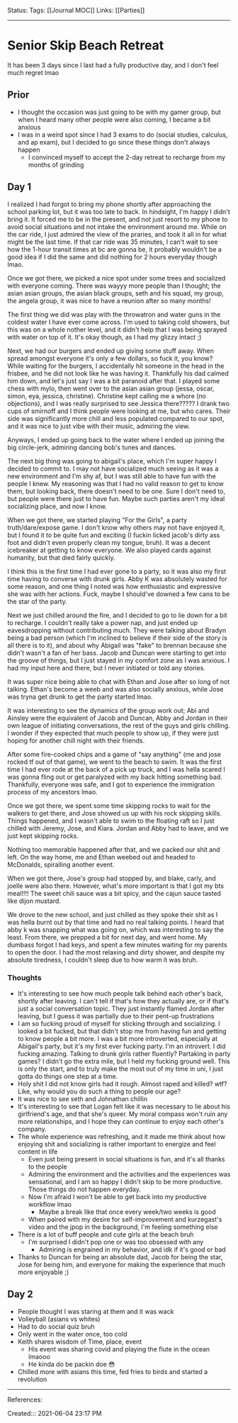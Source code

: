 Status:
Tags: [[Journal MOC]]
Links: [[Parties]]
___
# Senior Skip Beach Retreat
It has been 3 days since I last had a fully productive day, and I don't feel much regret lmao
## Prior
- I thought the occasion was just going to be with my gamer group, but when I heard many other people were also coming, I became a bit anxious
- I was in a weird spot since I had 3 exams to do (social studies, calculus, and ap exam), but I decided to go since these things don't always happen
	- I convinced myself to accept the 2-day retreat to recharge from my months of grinding
## Day 1
I realized I had forgot to bring my phone shortly after approaching the school parking lot, but it was too late to back. In hindsight, I'm happy I didn't bring it. It forced me to be in the present, and not just resort to my phone to avoid social situations and not intake the environment around me. While on the car ride, I just admired the view of the praries, and took it all in for what might be the last time. If that car ride was 35 minutes, I can't wait to see how the 1-hour transit times at bc are gonna be, it probably wouldn't be a good idea if I did the same and did nothing for 2 hours everyday though lmao.

Once we got there, we picked a nice spot under some trees and socialized with everyone coming. There was wayyy more people than I thought; the asian asian groups, the asian black groups, seth and his squad, my group, the angela group, it was nice to have a reunion after so many months!

The first thing we did was play with the throwatron and water guns in the coldest water I have ever come across. I'm used to taking cold showers, but this was on a whole nother level, and it didn't help that I was being sprayed with water on top of it. It's okay though, as I had my glizzy intact ;)

Next, we had our burgers and ended up giving some stuff away. When spread amongst everyone it's only a few dollars, so fuck it, you know? While waiting for the burgers, I accidentally hit someone in the head in the frisbee, and he did not look like he was having it. Thankfully his dad calmed him down, and let's just say I was a bit paranoid after that. I played some chess with mylo, then went over to the asian asian group (jessa, oscar, simon, eya, jessica, christine). Christine kept calling me a whore (no objections), and I was really surprised to see Jessica there????? I drank two cups of smirnoff and I think people were looking at me, but who cares. Their side was significantly more chill and less populated compared to our spot, and it was nice to just vibe with their music, admiring the view.

Anyways, I ended up going back to the water where I ended up joining the big circle-jerk, admiring dancing bob's tunes and dances. 

The next big thing was going to abigail's place, which I'm super happy I decided to commit to. I may not have socialized much seeing as it was a new environment and I'm shy af, but I was still able to have fun with the people I knew. My reasoning was that I had no valid reason to get to know them, but looking back, there doesn't need to be one. Sure I don't need to, but people were there just to have fun. Maybe such parties aren't my ideal socializing place, and now I know.

When we got there, we started playing "For the Girls", a party truth/dare/expose game. I don't know why others may not have enjoyed it, but I found it to be quite fun and exciting (I fuckin licked jacob's dirty ass foot and didn't even properly clean my tongue, bruh). It was a decent icebreaker at getting to know everyone. We also played cards against humanity, but that died fairly quickly.

I think this is the first time I had ever gone to a party, so it was also my first time having to converse with drunk girls. Abby K was absolutely wasted for some reason, and one thing I noted was how enthusiastic and expressive she was with her actions. Fuck, maybe I should've downed a few cans to be the star of the party. 

Next we just chilled around the fire, and I decided to go to lie down for a bit to recharge. I couldn't really take a power nap, and just ended up eavesdropping without contributing much. They were talking about Bradyn being a bad person (which I'm inclined to believe if their side of the story is all there is to it), and about why Abigail was "fake" to brennan because she didn't wasn't a fan of her bass. Jacob and Duncan were starting to get into the groove of things, but I just stayed in my comfort zone as I was anxious. I had my input here and there, but I never initiated or told any stories.

It was super nice being able to chat with Ethan and Jose after so long of not talking. Ethan's become a weeb and was also socially anxious, while Jose was tryna get drunk to get the party started lmao.

It was interesting to see the dynamics of the group work out; Abi and Ainsley were the equivalent of Jacob and Duncan, Abby and Jordan in their own league of initiating conversations, the rest of the guys and girls chilling. I wonder if they expected that much people to show up, if they were just hoping for another chill night with their friends.

After some fire-cooked chips and a game of "say anything" (me and jose rocked tf out of that game), we went to the beach to swim. It was the first time I had ever rode at the back of a pick up truck, and I was hella scared I was gonna fling out or get paralyzed with my back hitting something bad. Thankfully, everyone was safe, and I got to experience the immigration process of my ancestors lmao.

Once we got there, we spent some time skipping rocks to wait for the walkers to get there, and Jose showed us up with his rock skipping skills. Things happened, and I wasn't able to swim to the floating raft so I just chilled with Jeremy, Jose, and Kiara. Jordan and Abby had to leave, and we just kept skipping rocks.

Nothing too memorable happened after that, and we packed our shit and left. On the way home, me and Ethan weebed out and headed to McDonalds, spiralling another event.

When we got there, Jose's group had stopped by, and blake, carly, and joelle were also there. However, what's more important is that I got my bts meal!!!! The sweet chili sauce was a bit spicy, and the cajun sauce tasted like dijon mustard.

We drove to the new school, and just chilled as they spoke their shit as I was hella burnt out by that time and had no real talking points. I heard that abby k was snapping what was going on, which was interesting to say the least. From there, we prepped a bit for next day, and went home. My dumbass forgot I had keys, and spent a few minutes waiting for my parents to open the door. I had the most relaxing and dirty shower, and despite my absolute tiredness, I couldn't sleep due to how warm it was bruh.
### Thoughts
- It's interesting to see how much people talk behind each other's back, shortly after leaving. I can't tell if that's how they actually are, or if that's just a social conversation topic. They just instantly flamed Jordan after leaving, but I guess it was partially due to their pent-up frustrations
- I am so fucking proud of myself for sticking through and socializing. I looked a bit fucked, but that didn't stop me from having fun and getting to know people a bit more. I was a bit more introverted, especially at Abigail's party, but it's my first ever fucking party. I'm an introvert. I did fucking amazing. Talking to drunk girls rather fluently? Partaking in party games? I didn't go the extra mile, but I held my fucking ground well. This is only the start, and to truly make the most out of my time in uni, I just gotta do things one step at a time.
- Holy shit I did not know girls had it rough. Almost raped and killed? wtf? Like, why would you do such a thing to people our age? 
- It was nice to see seth and Johnathan chillin
- It's interesting to see that Logan felt like it was necessary to lie about his girlfriend's age, and that she's queer. My moral compass won't ruin any more relationships, and I hope they can continue to enjoy each other's company.
- The whole experience was refreshing, and it made me think about how enjoying shit and socializing is rather important to energize and feel content in life
	- Even just being present in social situations is fun, and it's all thanks to the people
	- Admiring the environment and the activities and the experiences was sensational, and I am so happy I didn't skip to be more productive. Those things do not happen everyday.
	- Now I'm afraid I won't be able to get back into my productive workflow lmao
		- Maybe a break like that once every week/two weeks is good
	- When paired with my desire for self-improvement and kurzegast's video and the jpop in the background, I'm feeling something else
- There is a lot of buff people and cute girls at the beach bruh
	- I'm surprised I didn't pop one or was too obsessed with any
		- Admiring is engrained in my behavior, and idk if it's good or bad
- Thanks to Duncan for being an absolute dad, Jacob for being the star, Jose for being him, and everyone for making the experience that much more enjoyable ;)
## Day 2
- People thought I was staring at them and it was wack
- Volleyball (asians vs whites)
- Had to do social quiz bruh
- Only went in the water once, too cold
- Keith shares wisdom of Time, place, event
	- His event was sharing covid and playing the flute in the ocean lmaooo
	- He kinda do be packin doe 😳
- Chilled more with asians this time, fed fries to birds and started a revolution
___
References:

Created::: 2021-06-04 23:17 PM
